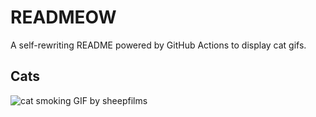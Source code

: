 # READMEOW

A self-rewriting README powered by GitHub Actions to display cat gifs.

## Cats

![cat smoking GIF by sheepfilms](https://media1.giphy.com/media/l0ExdMHUDKteztyfe/200.gif?cid=9acd02da4niawsaieamcvp6j9v9fa0cwt50oukapz0yey9ol&ep=v1_gifs_search&rid=200.gif&ct=g)
